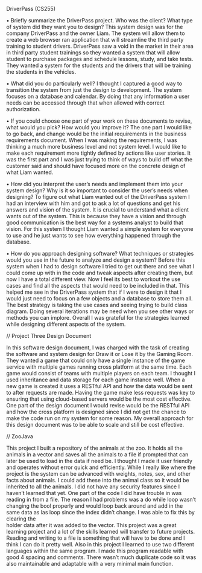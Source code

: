
DriverPass (CS255)

•	Briefly summarize the DriverPass project. Who was the client? What type of system did they want you to design?
This system design was for the company DriverPass and the owner Liam. The system will allow them to create a web browser ran application that will streamline the third party training to student drivers. DriverPass saw a void in the market in their area in third party student trainings so they wanted a system that will allow student to purchase packages and schedule lessons, study, and take tests. They wanted a system for the students and the drivers that will be training the students in the vehicles. 

•	What did you do particularly well?
I thought I captured a good way to transition the system from just the design to development. The system focuses on a database and calendar. By doing that any information a user needs can be accessed through that when allowed with correct authorization.  

•	If you could choose one part of your work on these documents to revise, what would you pick? How would you improve it?
The one part I would like to go back, and change would be the initial requirements in the business requirements document. When I was making the requirements, I was thinking a much more business level and not system level. I would like to make each requirement more tightly defined by actions like user stories. It was the first part and I was just trying to think of ways to build off what the customer said and should have focused more on the concrete design of what Liam wanted. 

•	How did you interpret the user’s needs and implement them into your system design? Why is it so important to consider the user’s needs when designing?
To figure out what Liam wanted out of the DriverPass system I had an interview with him and got to ask a lot of questions and get his answers and vision of the system. It is crucial to understand what a client wants out of the system. This is because they have a vision and through good communication is the best way for a systems analyst to build that vision. For this system I thought Liam wanted a simple system for everyone to use and he just wants to see how everything happened through the database. 

•	How do you approach designing software? What techniques or strategies would you use in the future to analyze and design a system?
Before this system when I had to design software I tried to get out there and see what I could come up with in the code and tweak aspects after creating them, but now I have a total different view. Now I feel its best to workout the use cases and find all the aspects that would need to be included in that. This helped me see in the DriverPass system that if I were to design it that I would just need to focus on a few objects and a database to store them all. The best strategy is taking the use cases and seeing trying to build class diagram. Doing several iterations may be need when you see other ways or methods you can implore. Overall I was grateful for the strategies learned while designing different aspects of the system. 


// Project Three Design Document

 In this software design document, I was charged with the task of creating the software and system design for Draw it or Lose it by the Gaming Room. They wanted a game that could only have a single instance of the game service with multiple games running cross platform at the same time. Each game would consist of teams with multiple players on each team. I thought I used inheritance and data storage for each game instance well. When a new game is created it uses a RESTful API and how the data would be sent to after requests are made. Having the game make less requests was key to ensuring that using cloud-based servers would be the most cost effective. One part of the design document I would revise would be the RESTful API and how the cross platform is designed since I did not get the chance to make the code run on my system for some reason. My overall approach for this design document was to be able to scale and still be cost effective. 
 
 // ZooJava
 
This project I built a repository of the animals at the zoo. It holds all the animals in a vector 
and saves all the animals to a file if prompted that can later be used to load in the data if need 
be. I thought I made it user friendly and operates without error quick and efficiently. While I 
really like where the project is the system can be advanced with weights, notes, sex, and other 
facts about animals. I could add these into the animal class so it would be inherited to all the 
animals. I did not have any security features since I haven’t learned that yet. One part of the 
code I did have trouble in was reading in from a file. The reason I had problems was a do 
while loop wasn’t changing the bool properly and would loop back around and add in the 
same data as las loop since the index didn’t change. I was able to fix this by clearing the  
holder data after it was added to the vector. This project was a great learning project and a lot 
of the skills learned will transfer to future projects. Reading and writing to a file is something 
that will have to be done and I think I can do it pretty well. Also in this project I learned to 
use two different languages within the same program. I made this program readable with good 4
spacing and comments. There wasn’t much duplicate code so it was also maintainable and 
adaptable with a very minimal main function. 
